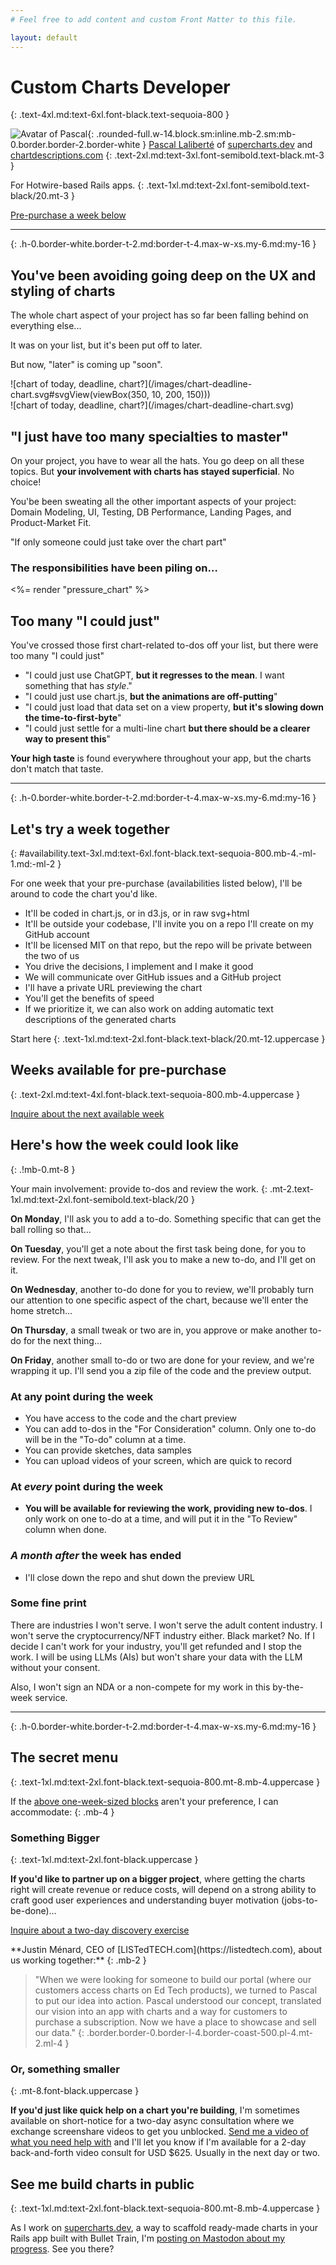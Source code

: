 ```yaml
---
# Feel free to add content and custom Front Matter to this file.

layout: default
---
```


# Custom Charts Developer
{: .text-4xl.md:text-6xl.font-black.text-sequoia-800 }

![Avatar of Pascal](/images/pascal-avatar.jpg){: .rounded-full.w-14.block.sm:inline.mb-2.sm:mb-0.border.border-2.border-white } [Pascal Laliberté](https://ruby.social/@pascallaliberte) of [supercharts.dev][supercharts] and [chartdescriptions.com][chartdescriptions]
{: .text-2xl.md:text-3xl.font-semibold.text-black.mt-3 }

For Hotwire-based Rails apps.
{: .text-1xl.md:text-2xl.font-semibold.text-black/20.mt-3 }

<div class="mt-4">
<a class="cta-btn text-1xl px-4 py-1" href="#availability">Pre-purchase a week below</a>
</div>

---
{: .h-0.border-white.border-t-2.md:border-t-4.max-w-xs.my-6.md:my-16 }

<div markdown="1" data-controller="purchasable-services">

<section class="prose md:prose-lg marker:text-black/20" markdown="1">

## You've been avoiding going deep on the UX and styling of charts

The whole chart aspect of your project has so far been falling behind on everything else...

It was on your list, but it's been put off to later.

But now, "later" is coming up "soon".

<div class="-ml-8 md:hidden" markdown="1">
  ![chart of today, deadline, chart?](/images/chart-deadline-chart.svg#svgView(viewBox(350, 10, 200, 150)))
</div>
<div class="hidden md:block" markdown="1">
  ![chart of today, deadline, chart?](/images/chart-deadline-chart.svg)
</div>

## "I just have too many specialties to master"

On your project, you have to wear all the hats. You go deep on all these topics. But **your involvement with charts has stayed superficial**. No choice!

You'be been sweating all the other important aspects of your project: Domain Modeling, UI, Testing, DB Performance, Landing Pages, and Product-Market Fit.

"If only someone could just take over the chart part"

### The responsibilities have been piling on…

<%= render "pressure_chart" %>

## Too many "I could just"

You've crossed those first chart-related to-dos off your list, but there were too many "I could just"

* "I could just use ChatGPT, **but it regresses to the mean**. I want something that has _style_."
* "I could just use chart.js, **but the animations are off-putting**"
* "I could just load that data set on a view property, **but it's slowing down the time-to-first-byte**"
* "I could just settle for a multi-line chart **but there should be a clearer way to present this**"

**Your high taste** is found everywhere throughout your app, but the charts don't match that taste.

---
{: .h-0.border-white.border-t-2.md:border-t-4.max-w-xs.my-6.md:my-16 }

## Let's try a week together
{: #availability.text-3xl.md:text-6xl.font-black.text-sequoia-800.mb-4.-ml-1.md:-ml-2 }

For one week that your pre-purchase (availabilities listed below), I'll be around to code the chart you'd like.

* It'll be coded in chart.js, or in d3.js, or in raw svg+html
* It'll be outside your codebase, I'll invite you on a repo I'll create on my GitHub account
* It'll be licensed MIT on that repo, but the repo will be private between the two of us
* You drive the decisions, I implement and I make it good
* We will communicate over GitHub issues and a GitHub project
* I'll have a private URL previewing the chart
* You'll get the benefits of speed
* If we prioritize it, we can also work on adding automatic text descriptions of the generated charts

</section>


Start here
{: .text-1xl.md:text-2xl.font-black.text-black/20.mt-12.uppercase }

<div markdown="1"
  data-controller="purchasable-service"
  data-action="service-ladder:ready@document->purchasable-service#adjustPurchaseOptions"
  data-purchasable-service-slug-value="charts_developer_one_week"
>

## Weeks available for pre-purchase
{: .text-2xl.md:text-4xl.font-black.text-sequoia-800.mb-4.uppercase }

<div markdown="1" data-purchasable-service-target="buttons">

<a class="cta-btn text-2xl px-8 py-2" href="mailto:pascal@hey.com?subject%3DCustom%20Charts%20Developer%26body%3DHi%2C%0A%0AI%27d%20like%20to%20inquire%20about%20your%20next%20one-week%20block%20of%20availability%20to%20help%20me%20build%20a%20chart.">Inquire about the next available week</a>

</div>

<template data-purchasable-service-target="buttonTemplate">
  <form action="%endpoint%" method="POST" class="block mt-2">
    <input type="hidden" name="checkout[service_uuid]" value="%service_uuid%">
    <input type="hidden" name="checkout[start_date]" value="%start_date%">
    <input type="hidden" name="checkout[end_date]" value="%end_date%">
    <button type="submit" class="cta-btn text-2xl px-8 py-2">
      Purchase week of %date_range_as_string%, USD $%price_in_dollars%
    </button>
  </form>
</template>

</div>

<section class="mt-10 prose md:prose-lg marker:text-black/20" markdown="1">

## Here's how the week could look like
{: .!mb-0.mt-8 }

Your main involvement: provide to-dos and review the work.
{: .mt-2.text-1xl.md:text-2xl.font-semibold.text-black/20 }

**On Monday**, I'll ask you to add a to-do. Something specific that can get the ball rolling so that...

**On Tuesday**, you'll get a note about the first task being done, for you to review. For the next tweak, I'll ask you to make a new to-do, and I'll get on it.

**On Wednesday**, another to-do done for you to review, we'll probably turn our attention to one specific aspect of the chart, because we'll enter the home stretch...

**On Thursday**, a small tweak or two are in, you approve or make another to-do for the next thing...

**On Friday**, another small to-do or two are done for your review, and we're wrapping it up. I'll send you a zip file of the code and the preview output.

### At any point during the week

* You have access to the code and the chart preview
* You can add to-dos in the "For Consideration" column. Only one to-do will be in the "To-do" column at a time.
* You can provide sketches, data samples
* You can upload videos of your screen, which are quick to record

### At _every_ point during the week

* **You will be available for reviewing the work, providing new to-dos**. I only work on one to-do at a time, and will put it in the "To Review" column when done.

### _A month after_ the week has ended

* I'll close down the repo and shut down the preview URL

### Some fine print

There are industries I won't serve. I won't serve the adult content industry. I won't serve the cryptocurrency/NFT industry either. Black market? No. If I decide I can't work for your industry, you'll get refunded and I stop the work. I will be using LLMs (AIs) but won't share your data with the LLM without your consent.

Also, I won't sign an NDA or a non-compete for my work in this by-the-week service.

</section>

<section class="max-w-lg" markdown="1">

---
{: .h-0.border-white.border-t-2.md:border-t-4.max-w-xs.my-6.md:my-16 }

## The secret menu
{: .text-1xl.md:text-2xl.font-black.text-sequoia-800.mt-8.mb-4.uppercase }

If the [above one-week-sized blocks](#availability) aren't your preference, I can accommodate:
{: .mb-4 }

### Something Bigger
{: .text-1xl.md:text-2xl.font-black.uppercase }

**If you'd like to partner up on a bigger project**, where getting the charts right will create revenue or reduce costs, will depend on a strong ability to craft good user experiences and understanding buyer motivation (jobs-to-be-done)...

<div markdown="1"
  data-controller="purchasable-service"
  data-action="service-ladder:ready@document->purchasable-service#adjustPurchaseOptions"
  data-purchasable-service-slug-value="two_day_discovery_charts_development"
>

<div markdown="1" data-purchasable-service-target="buttons">

<a class="cta-btn px-2 py-1" href="mailto:pascal@hey.com?subject%3DCustom%20Charts%20Developer%26body%3DHi%2C%0A%0AI%27d%20like%20to%20inquire%20about%20the%20two-day%20discovery%20exercise.">Inquire about a two-day discovery exercise</a>

</div>

<template data-purchasable-service-target="buttonTemplate">
  <form action="%endpoint%" method="POST" class="block mt-2">
    <input type="hidden" name="checkout[service_uuid]" value="%service_uuid%">
    <button type="submit" class="cta-btn px-2 py-1">
      Two-day Discovery Exercise, USD $%price_in_dollars%
    </button>
  </form>
</template>

</div>

<div class="bg-white/30 p-8 my-4 -mx-4" markdown="1">
**Justin Ménard, CEO of [LISTedTECH.com](https://listedtech.com), about us working together:**
{: .mb-2 }

> "When we were looking for someone to build our portal (where our customers access charts on Ed Tech products), we turned to Pascal to put our idea into action. Pascal understood our concept, translated our vision into an app with charts and a way for customers to purchase a subscription. Now we have a place to showcase and sell our data."
{: .border.border-0.border-l-4.border-coast-500.pl-4.mt-2.ml-4 }
</div>

### Or, something smaller
{: .mt-8.font-black.uppercase }

**If you'd just like quick help on a chart you're building**, I'm sometimes available on short-notice for a two-day async consultation where we exchange screenshare videos to get you unblocked. [Send me a video of what you need help with](https://zipmessage.com/pascallaliberte) and I'll let you know if I'm available for a 2-day back-and-forth video consult for USD $625. Usually in the next day or two.

## See me build charts in public
{: .text-1xl.md:text-2xl.font-black.text-sequoia-800.mt-8.mb-4.uppercase }

As I work on [supercharts.dev][supercharts], a way to scaffold ready-made charts in your Rails app built with Bullet Train, I'm [posting on Mastodon about my progress](https://ruby.social/@pascallaliberte). See you there?

</section>

</div>


[supercharts]: https://supercharts.dev
[chartdescriptions]: https://chartdescriptions.com